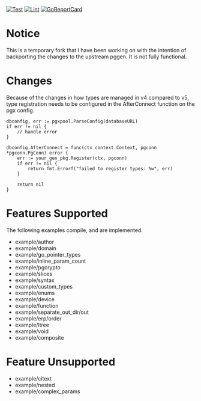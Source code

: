 [![Test](https://github.com/robbert229/pggen/workflows/Test/badge.svg)](https://github.com/robbert229/pggen/actions?query=workflow%3ATest) 
[![Lint](https://github.com/robbert229/pggen/workflows/Lint/badge.svg)](https://github.com/robbert229/pggen/actions?query=workflow%3ALint) 
[![GoReportCard](https://goreportcard.com/badge/github.com/robbert229/pggen)](https://goreportcard.com/report/github.com/robbert229/pggen)

# Notice

This is a temporary fork that I have been working on with the intention of 
backporting the changes to the upstream pggen. It is not fully functional.

# Changes

Because of the changes in how types are managed in v4 compared to v5, type registration needs to be configured in the AfterConnect function on the pgx config.

```golang
dbconfig, err := pgxpool.ParseConfig(databaseURL)
if err != nil {
	// handle error
}

dbconfig.AfterConnect = func(ctx context.Context, pgconn *pgconn.PgConn) error {
    err := your_gen_pkg.Register(ctx, pgconn)
    if err != nil {
        return fmt.Errorf("failed to register types: %w", err)
    }

    return nil
}
```

# Features Supported

The following examples compile, and are implemented.

* example/author
* example/domain
* example/go_pointer_types
* example/inline_param_count
* example/pgcrypto
* example/slices
* example/syntax
* example/custom_types
* example/enums
* example/device
* example/function
* example/separate_out_dir/out
* example/erp/order
* example/ltree
* example/void
* example/composite

# Feature Unsupported
* example/citext
* example/nested
* example/complex_params
